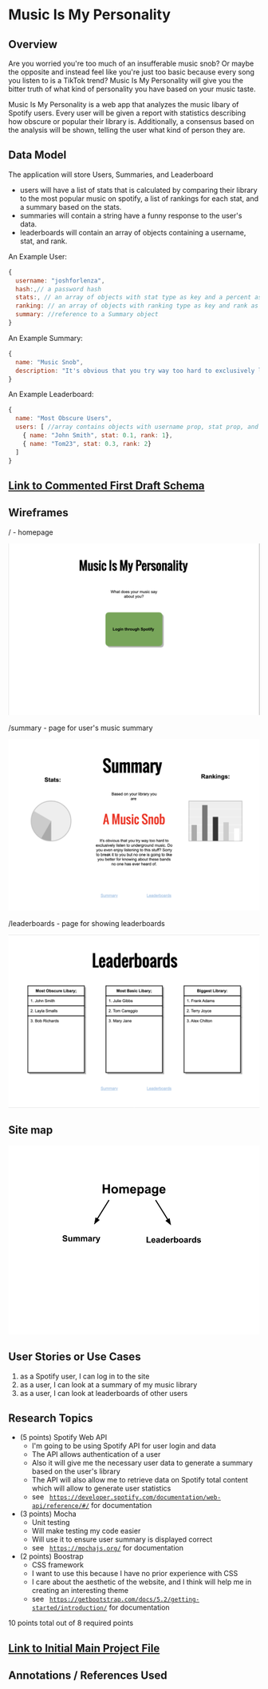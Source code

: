 
# Music Is My Personality

## Overview

Are you worried you're too much of an insufferable music snob? Or maybe the opposite and instead feel like you're just too basic because every song you listen to is a TikTok trend? Music Is My Personality will give you the bitter truth of what kind of personality you have based on your music taste.

Music Is My Personality is a web app that analyzes the music libary of Spotify users. Every user will be given a report with statistics describing how obscure or popular their library is. Additionally, a consensus based on the analysis will be shown, telling the user what kind of person they are.


## Data Model

The application will store Users, Summaries, and Leaderboard

* users will have a list of stats that is calculated 
  by comparing their library to the most popular music on spotify, 
  a list of rankings for each stat, and a summary based on the stats.
* summaries will contain a string have a funny response to the user's data.
* leaderboards will contain an array of objects containing a username, stat, and rank.

An Example User:

```javascript
{
  username: "joshforlenza",
  hash:,// a password hash
  stats:, // an array of objects with stat type as key and a percent as value
  ranking: // an array of objects with ranking type as key and rank as value
  summary: //reference to a Summary object
}
```

An Example Summary:

```javascript
{
  name: "Music Snob",
  description: "It's obvious that you try way too hard to exclusively listen to underground music. Do you even enjoy listening to this stuff? Sorry to break it to you but no one is going to like you better for knowing about these bands no one has ever heard of."
}
```

An Example Leaderboard:

```javascript
{
  name: "Most Obscure Users",
  users: [ //array contains objects with username prop, stat prop, and rank prop
    { name: "John Smith", stat: 0.1, rank: 1},
    { name: "Tom23", stat: 0.3, rank: 2}
  ]
}
```



## [Link to Commented First Draft Schema](db.mjs) 

## Wireframes

/ - homepage

![homepage](documentation/wireframes/Homepage.png)

/summary - page for user's music summary

![summary](documentation/wireframes/Summary.png)

/leaderboards - page for showing leaderboards

![leaderboards](documentation/wireframes/Leaderboards.png)

## Site map

![sitemap](documentation/Sitemap.png)

## User Stories or Use Cases

1. as a Spotify user, I can log in to the site
2. as a user, I can look at a summary of my music library
3. as a user, I can look at leaderboards of other users

## Research Topics

* (5 points) Spotify Web API
    * I'm going to be using Spotify API for user login and data
    * The API allows authentication of a user
    * Also it will give me the necessary user data to generate a summary based on the user's library
    * The API will also allow me to retrieve data on Spotify total content which will allow to generate user statistics 
    * see <code> https://developer.spotify.com/documentation/web-api/reference/#/</code> for documentation
* (3 points) Mocha
    * Unit testing
    * Will make testing my code easier
    * Will use it to ensure user summary is displayed correct
    * see <code> https://mochajs.org/</code> for documentation
* (2 points) Boostrap
    * CSS framework
    * I want to use this because I have no prior experience with CSS
    * I care about the aesthetic of the website, and I think will help me in creating an interesting theme 
    * see <code> https://getbootstrap.com/docs/5.2/getting-started/introduction/</code> for documentation

10 points total out of 8 required points


## [Link to Initial Main Project File](app.mjs) 

## Annotations / References Used

